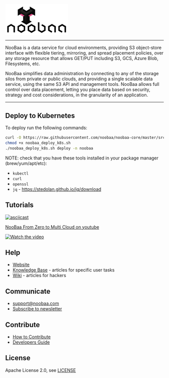 <div id="top" />
<img src="/images/noobaa_logo.png" width="200" />

----
NooBaa is a data service for cloud environments, providing S3 object-store interface with flexible tiering, mirroring, and spread placement policies, over any storage resource that allows GET/PUT including S3, GCS, Azure Blob, Filesystems, etc.

NooBaa simplifies data administration by connecting to any of the storage silos from private or public clouds, and providing a single scalable data service, using the same S3 API and management tools. NooBaa allows full control over data placement, letting you place data based on security, strategy and cost considerations, in the granularity of an application.

----

## Deploy to Kubernetes

To deploy run the following commands:

```bash
curl -O https://raw.githubusercontent.com/noobaa/noobaa-core/master/src/deploy/NVA_build/noobaa_deploy_k8s.sh
chmod +x noobaa_deploy_k8s.sh
./noobaa_deploy_k8s.sh deploy -n noobaa
```

NOTE: check that you have these tools installed in your package manager (brew/yum/apt/etc):
 - `kubectl`
 - `curl`
 - `openssl`
 - `jq` - https://stedolan.github.io/jq/download


## Tutorials

[![asciicast](https://asciinema.org/a/kCziF0feQD9qmNioLUSAZNoEm.svg)](https://asciinema.org/a/kCziF0feQD9qmNioLUSAZNoEm?speed=2&autoplay=1&loop=1)

[NooBaa From Zero to Multi Cloud on youtube](https://youtu.be/fuTKXBMwOes)

[![Watch the video](https://img.youtube.com/vi/fuTKXBMwOes/default.jpg)](https://youtu.be/fuTKXBMwOes)

## Help

- [Website](https://www.noobaa.io)
- [Knowledge Base](https://noobaa.desk.com) - articles for specific user tasks
- [Wiki](https://github.com/noobaa/noobaa-core/wiki) - articles for hackers

## Communicate

- support@noobaa.com
- [Subscribe to newsletter](https://www.noobaa.io/community)

## Contribute

- [How to Contribute](/CONTRIBUTING.md)  
- [Developers Guide](https://github.com/noobaa/noobaa-core/wiki/Developers-Guide) 

## License

Apache License 2.0, see [LICENSE](/LICENSE)

